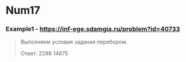 # Num17
### Example1 - https://inf-ege.sdamgia.ru/problem?id=40733
> Выполняем условия задания перебором.
> 
> Ответ: 2288 14875